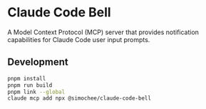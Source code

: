 # Claude Code Bell

A Model Context Protocol (MCP) server that provides notification capabilities for Claude Code user input prompts.

## Development

```sh
pnpm install
pnpm run build
pnpm link --global
claude mcp add npx @simochee/claude-code-bell
```